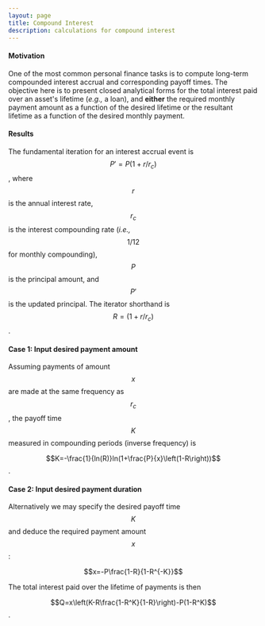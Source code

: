 ```yaml
---
layout: page
title: Compound Interest
description: calculations for compound interest
---
```


#### Motivation

One of the most common personal finance tasks is to compute long-term compounded interest accrual and corresponding payoff times. The objective here is to present closed analytical forms for the total interest paid over an asset's lifetime (*e.g.,* a loan), and **either** the required monthly payment amount as a function of the desired lifetime or the resultant lifetime as a function of the desired monthly payment.

#### Results

The fundamental iteration for an interest accrual event is $$P'=P(1+r/r_c)$$, where $$r$$ is the annual interest rate, $$r_c$$ is the interest compounding rate (*i.e.,* $$1/12$$ for monthly compounding), $$P$$ is the principal amount, and $$P'$$ is the updated principal. The iterator shorthand is $$R=(1+r/r_c)$$.


#### Case 1: Input desired payment amount
Assuming payments of amount $$x$$ are made at the same frequency as $$r_c$$, the payoff time $$K$$ measured in compounding periods (inverse frequency) is

$$K=-\frac{1}{ln(R)}ln(1+\frac{P}{x}\left(1-R\right))$$.


#### Case 2: Input desired payment duration
Alternatively we may specify the desired payoff time $$K$$ and deduce the required payment amount $$x$$: 

$$x=-P\frac{1-R}{1-R^{-K}}$$


The total interest paid over the lifetime of payments is then

$$Q=x\left(K-R\frac{1-R^K}{1-R}\right)-P(1-R^K)$$.
